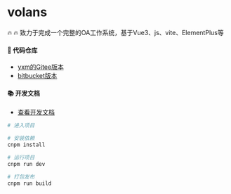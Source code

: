 # volans

🔥 🔥 致力于完成一个完整的OA工作系统，基于Vue3、js、vite、ElementPlus等

#### 💒 代码仓库

-  [yxm的Gitee版本](https://gitee.com/yxmloveslife/volans.git) 
- [bitbucket版本](https://yxm980918@bitbucket.org/yozofather/volans-vue.git)

#### 📚 开发文档

- [查看开发文档](https://yxm980918@bitbucket.org/yozofather/volans-doc.git)

```bash
# 进入项目

# 安装依赖
cnpm install

# 运行项目
cnpm run dev

# 打包发布
cnpm run build
```